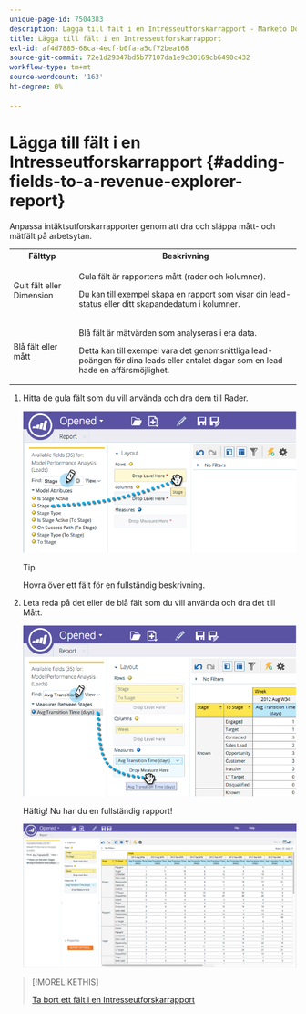 ```yaml
---
unique-page-id: 7504383
description: Lägga till fält i en Intresseutforskarrapport - Marketo Docs - produktdokumentation
title: Lägga till fält i en Intresseutforskarrapport
exl-id: af4d7885-68ca-4ecf-b0fa-a5cf72bea168
source-git-commit: 72e1d29347bd5b77107da1e9c30169cb6490c432
workflow-type: tm+mt
source-wordcount: '163'
ht-degree: 0%

---
```


# Lägga till fält i en Intresseutforskarrapport {#adding-fields-to-a-revenue-explorer-report}

Anpassa intäktsutforskarrapporter genom att dra och släppa mått- och mätfält på arbetsytan.

<table> 
 <tbody> 
  <tr> 
   <th>Fälttyp</th> 
   <th>Beskrivning</th> 
  </tr> 
  <tr> 
   <td>Gult fält eller Dimension</td> 
   <td><p>Gula fält är rapportens mått (rader och kolumner).</p><p>Du kan till exempel skapa en rapport som visar din lead-status eller ditt skapandedatum i kolumner.</p></td> 
  </tr> 
  <tr> 
   <td>Blå fält eller mått</td> 
   <td><p>Blå fält är mätvärden som analyseras i era data.</p><p>Detta kan till exempel vara det genomsnittliga lead-poängen för dina leads eller antalet dagar som en lead hade en affärsmöjlighet.</p></td> 
  </tr> 
 </tbody> 
</table>

1. Hitta de gula fält som du vill använda och dra dem till Rader.

   ![](assets/image2015-3-24-15-3a22-3a34.png)

   >[!TIP]
   >
   >Hovra över ett fält för en fullständig beskrivning.

1. Leta reda på det eller de blå fält som du vill använda och dra det till Mått.

   ![](assets/image2015-3-24-15-3a53-3a5.png)

   Häftig! Nu har du en fullständig rapport!

   ![](assets/image2015-3-24-15-3a55-3a7.png)

>[!MORELIKETHIS]
>
>[Ta bort ett fält i en Intresseutforskarrapport](/help/marketo/product-docs/reporting/revenue-cycle-analytics/revenue-explorer/deleting-a-field-in-a-revenue-explorer-report.md)
